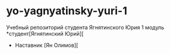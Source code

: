 # yo-yagnyatinsky-yuri-1
Учебный репозиторий студента Ягнятинского Юрия 1 модуль
*студент[Ягнятинский  Юрий][
* Наставник  [Ян Олимов][
